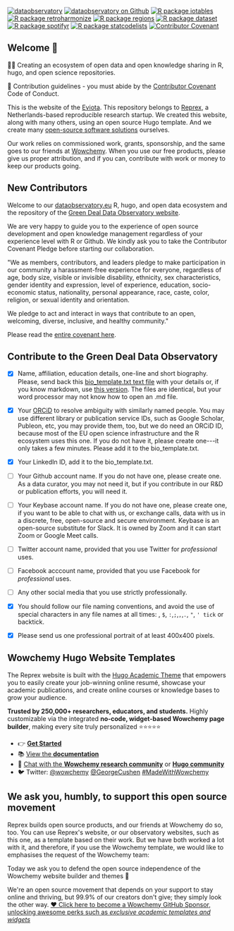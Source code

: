 [![dataobservatory](https://img.shields.io/badge/ecosystem-dataobservatory.eu-3EA135.svg)](https://dataobservatory.eu/)
[![dataobservatory on
Github](https://img.shields.io/badge/github-dataobservatory.eu-6e5494.svg)](https://github.com/dataobservatory-eu/)
[![R package
iotables](https://img.shields.io/badge/R-iotables-4EC0E4.svg)](https://iotables.dataobservatory.eu)
[![R package
retroharmonize](https://img.shields.io/badge/R-retroharmonize-007CBB.svg)](https://iotables.dataobservatory.eu)
[![R package
regions](https://img.shields.io/badge/R-regions-00843A.svg)](https://regions.dataobservatory.eu)
[![R package
dataset](https://img.shields.io/badge/R-dataset-E4007F.svg)](https://dataset.dataobservatory.eu)
[![R package
spotifyr](https://img.shields.io/badge/R-spotifyr-1db954.svg)](https://www.rcharlie.com/spotifyr)
[![R package
statcodelists](https://img.shields.io/badge/R-statcodelists-lightgrey.svg)](https://statcodelists.dataobservatory.eu)
[![Contributor
Covenant](https://img.shields.io/badge/ethics-Contributor%20Covenant-680171.svg)](https://dataobservatory.eu/)

## Welcome 👋

🙋‍♀️ Creating an ecosystem of open data and open knowledge sharing in R, hugo, and open science repositories.

🌈 Contribution guidelines - you must abide by the [Contributor Covenant](https://www.contributor-covenant.org/version/2/1/code_of_conduct/) Code of Conduct.

This is the website of the [Eviota](https://eviota.eu/). This repository belongs to [Reprex](https://reprex.nl/), a Netherlands-based reproducible research startup.  We created this website, along with many others, using an open source Hugo template. And we create many [open-source software solutions](https://reprex.nl/software/) ourselves.

Our work relies on commissioned work, grants, sponsorship, and the same goes to our friends at [Wowchemy](#wowchemy).  When you use our free products, please give us proper attribution, and if you can, contribute with work or money to keep our products going. 

## New Contributors

Welcome to our [dataobservatory.eu](https://github.com/dataobservatory-eu/) R, hugo, and open data ecosystem and the repository of the [Green Deal Data Observatory website](https://greendeal.dataobservatory.eu/).

We are very happy to guide you to the experience of open source development and open knowledge management regardless of your experience level with R or Github. We kindly ask you to take the Contributor Covenant Pledge before starting our collaboration.

"We as members, contributors, and leaders pledge to make participation in our community a harassment-free experience for everyone, regardless of age, body size, visible or invisible disability, ethnicity, sex characteristics, gender identity and expression, level of experience, education, socio-economic status, nationality, personal appearance, race, caste, color, religion, or sexual identity and orientation.

We pledge to act and interact in ways that contribute to an open, welcoming, diverse, inclusive, and healthy community." 

Please read the [entire covenant here](https://www.contributor-covenant.org/version/2/1/code_of_conduct/).

## Contribute to the Green Deal Data Observatory

- [x]  Name, affiliation, education details, one-line and short biography. Please, send back this [bio_template.txt text file](https://raw.githubusercontent.com/dataobservatory-eu/new-contributors/main/biography/bio_template.txt) with your details or, if you know markdown, use [this version](https://github.com/dataobservatory-eu/new-contributors/blob/main/biography/_index.md). The files are identical, but your word processor may not know how to open an .md file.
- [x] Your [ORCiD](https://orcid.org/) to resolve ambiguity with similarly named people. You may use different library or publication service IDs, such as Google Scholar, Publeon, etc, you may provide them, too, but we do need an ORCiD ID, because most of the EU open science infrastructure and the R ecosystem uses this one. If you do not have it, please create one---it only takes a few minutes. Please add it to the bio_template.txt.
- [x] Your LinkedIn ID, add it to the bio_template.txt.
- [ ] Your Github account name. If you do not have one, please create one. As a data curator, you may not need it, but if you contribute in our R&D or publication efforts, you will need it.
- [ ] Your Keybase account name. If you do not have one, please create one, if you want to be able to chat with us, or exchange calls, data with us in a discrete, free, open-source and secure environment. Keybase is an open-source substitute for Slack. It is owned by Zoom and it can start Zoom or Google Meet calls.
- [ ] Twitter account name, provided that you use Twitter for _professional_ uses.
- [ ] Facebook acccount name, provided that you use Facebook for _professional_ uses.
- [ ] Any other social media that you use strictly professionally.
- [x] You should follow our file naming conventions, and avoid the use of special characters in any file names at all times: <space>, `$`, `:`,`;`,`,`,`.`, `"`, `' tick` or backtick. 
- [x] Please send us one professional portrait of at least 400x400 pixels. 


## Wowchemy Hugo Website Templates

The Reprex website is built with the [Hugo Academic Theme](https://github.com/wowchemy/starter-hugo-academic) that empowers you to easily create your job-winning online resumé, showcase your academic publications, and create online courses or knowledge bases to grow your audience.

️**Trusted by 250,000+ researchers, educators, and students.** Highly customizable via the integrated **no-code, widget-based Wowchemy page builder**, making every site truly personalized ⭐⭐⭐⭐⭐
- 👉 [**Get Started**](https://wowchemy.com/hugo-themes/)
- 📚 [View the **documentation**](https://wowchemy.com/docs/)
- 💬 [Chat with the **Wowchemy research community**](https://discord.gg/z8wNYzb) or [**Hugo community**](https://discourse.gohugo.io)
- 🐦 Twitter: [@wowchemy](https://twitter.com/wowchemy) [@GeorgeCushen](https://twitter.com/GeorgeCushen) [#MadeWithWowchemy](https://twitter.com/search?q=%23MadeWithWowchemy&src=typed_query)

## We ask you, humbly, to support this open source movement

Reprex builds open source products, and our friends at Wowchemy do so, too.  You can use Reprex's website, or our observatory websites, such as this one, as a template based on their work.  But we have both worked a lot with it, and therefore, if you use the Wowchemy template, we would like to emphasises the request of the Wowchemy team:

Today we ask you to defend the open source independence of the Wowchemy website builder and themes 🐧

We're an open source movement that depends on your support to stay online and thriving, but 99.9% of our creators don't give; they simply look the other way. [❤️ Click here to become a Wowchemy GitHub Sponsor, unlocking awesome perks such as _exclusive academic templates and widgets_](https://github.com/sponsors/gcushen)
